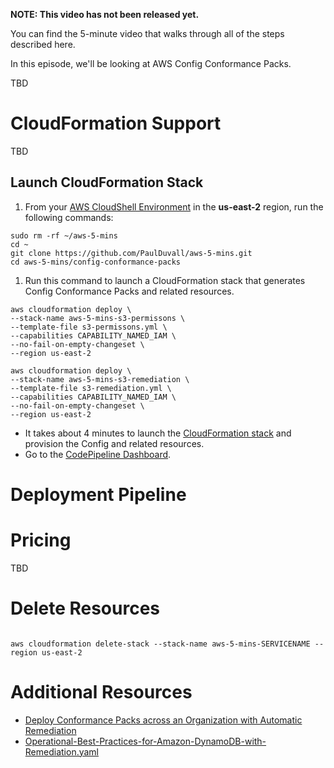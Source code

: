 **NOTE: This video has not been released yet.**

You can find the 5-minute video that walks through all of the steps described here. 

In this episode, we'll be looking at AWS Config Conformance Packs.

TBD


# CloudFormation Support
TBD


## Launch CloudFormation Stack

1. From your [AWS CloudShell Environment](https://us-east-2.console.aws.amazon.com/cloudshell/home?region=us-east-2#) in the **us-east-2** region, run the following commands: 

```
sudo rm -rf ~/aws-5-mins
cd ~
git clone https://github.com/PaulDuvall/aws-5-mins.git
cd aws-5-mins/config-conformance-packs
```

1. Run this command to launch a CloudFormation stack that generates Config Conformance Packs and related resources.  


```
aws cloudformation deploy \
--stack-name aws-5-mins-s3-permissons \
--template-file s3-permissons.yml \
--capabilities CAPABILITY_NAMED_IAM \
--no-fail-on-empty-changeset \
--region us-east-2
```

```
aws cloudformation deploy \
--stack-name aws-5-mins-s3-remediation \
--template-file s3-remediation.yml \
--capabilities CAPABILITY_NAMED_IAM \
--no-fail-on-empty-changeset \
--region us-east-2
```

* It takes about 4 minutes to launch the [CloudFormation stack](https://us-east-2.console.aws.amazon.com/cloudformation/home?region=us-east-2#/stacks) and provision the Config and related resources.
* Go to the [CodePipeline Dashboard](https://us-east-2.console.aws.amazon.com/codepipeline/).


# Deployment Pipeline

# Pricing
TBD

# Delete Resources

```

aws cloudformation delete-stack --stack-name aws-5-mins-SERVICENAME --region us-east-2
```


# Additional Resources
* [Deploy Conformance Packs across an Organization with Automatic Remediation](https://aws.amazon.com/blogs/mt/deploying-conformance-packs-across-an-organization-with-automatic-remediation/)
* [Operational-Best-Practices-for-Amazon-DynamoDB-with-Remediation.yaml](https://github.com/awslabs/aws-config-rules/blob/master/aws-config-conformance-packs/Operational-Best-Practices-for-Amazon-DynamoDB-with-Remediation.yaml)